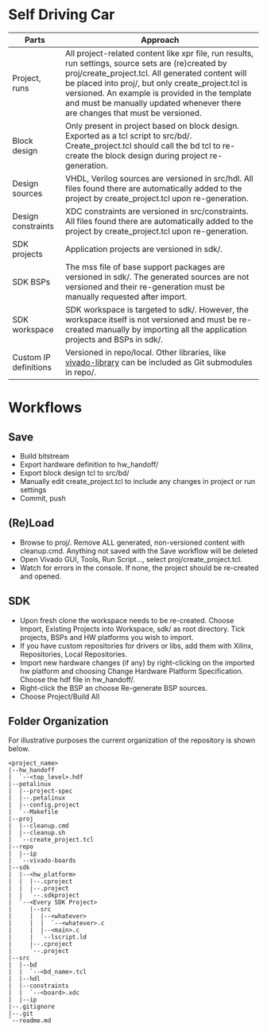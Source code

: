 # Self Driving Car
| Parts      | Approach |
| ----------- | ----------- |
| Project, runs      | All project-related content like xpr file, run results, run settings, source sets are (re)created by proj/create_project.tcl. All generated content will be placed into proj/, but only create_project.tcl is versioned. An example is provided in the template and must be manually updated whenever there are changes that must be versioned.      |
| Block design   | Only present in project based on block design. Exported as a tcl script to src/bd/. Create_project.tcl should call the bd tcl to re-create the block design during project re-generation.       |
| Design sources | VHDL, Verilog sources are versioned in src/hdl. All files found there are automatically added to the project by create_project.tcl upon re-generation. |
| Design constraints | XDC constraints are versioned in src/constraints. All files found there are automatically added to the project by create_project.tcl upon re-generation. |
| SDK projects | Application projects are versioned in sdk/. |
| SDK BSPs | The mss file of base support packages are versioned in sdk/<subfolder>. The generated sources are not versioned and their re-generation must be manually requested after import. |
| SDK workspace | SDK workspace is targeted to sdk/. However, the workspace itself is not versioned and must be re-created manually by importing all the application projects and BSPs in sdk/. |
| Custom IP definitions | Versioned in repo/local. Other libraries, like [vivado-library](https://github.com/Digilent/vivado-library/) can be included as Git submodules in repo/.|

 

# Workflows
## Save
 - Build bitstream
 - Export hardware definition to hw_handoff/
 - Export block design tcl to src/bd/
 - Manually edit create_project.tcl to include any changes in project or run settings
 - Commit, push

## (Re)Load
 - Browse to proj/. Remove ALL generated, non-versioned content with cleanup.cmd. Anything not saved with the Save workflow will be deleted
 - Open Vivado GUI, Tools, Run Script..., select proj/create_project.tcl.
 - Watch for errors in the console. If none, the project should be re-created and opened.

## SDK
 - Upon fresh clone the workspace needs to be re-created. Choose Import, Existing Projects into Workspace, sdk/ as root directory. Tick projects, BSPs and HW platforms you wish to import.
 - If you have custom repositories for drivers or libs, add them with Xilinx, Repositories, Local Repositories.
 - Import new hardware changes (if any) by right-clicking on the imported hw platform and choosing Change Hardware Platform Specification. Choose the hdf file in hw_handoff/.
 - Right-click the BSP an choose Re-generate BSP sources.
 - Choose Project/Build All

## Folder Organization
For illustrative purposes the current organization of the repository is shown below.

 ```
<project_name>
|--hw_handoff
|  `--<top_level>.hdf
|--petalinux
|  |--project-spec
|  |--.petalinux
|  |--config.project
|  `--Makefile
|--proj
|  |--cleanup.cmd
|  |--cleanup.sh
|  `--create_project.tcl
|--repo
|  |--ip
|  `--vivado-boards
|--sdk
|  |--<hw_platform>
|  |  |--.cproject
|  |  |--.project
|  |  `--.sdkproject
|  `--<Every SDK Project>
|     |--src
|     |  |--<whatever>
|     |  |  `--<whatever>.c
|     |  |--<main>.c
|     |  `--lscript.ld
|     |--.cproject
|     `--.project
|--src
|  |--bd
|  |  `--<bd_name>.tcl
|  |--hdl
|  |--constraints
|  |  `--<board>.xdc
|  |--ip
|--.gitignore
|--.git
`--readme.md
